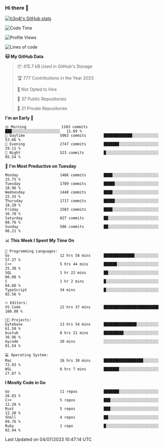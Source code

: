 ### Hi there 👋

[![h3n4l's GitHub stats](https://github-readme-stats.vercel.app/api?username=h3n4l&count_private=true&show_icons=true&theme=radical)](https://github.com/h3n4l/github-readme-stats)

<!--START_SECTION:waka-->
![Code Time](http://img.shields.io/badge/Code%20Time-1%2C382%20hrs%2032%20mins-blue)

![Profile Views](http://img.shields.io/badge/Profile%20Views-1-blue)

![Lines of code](https://img.shields.io/badge/From%20Hello%20World%20I%27ve%20Written-2.1%20million%20lines%20of%20code-blue)

**🐱 My GitHub Data** 

> 📦 415.7 kB Used in GitHub's Storage 
 > 
> 🏆 777 Contributions in the Year 2023
 > 
> 🚫 Not Opted to Hire
 > 
> 📜 37 Public Repositories 
 > 
> 🔑 21 Private Repositories 
 > 
**I'm an Early 🐤** 

```text
🌞 Morning                1103 commits        ███░░░░░░░░░░░░░░░░░░░░░░   11.69 % 
🌆 Daytime                5063 commits        █████████████░░░░░░░░░░░░   53.66 % 
🌃 Evening                2747 commits        ███████░░░░░░░░░░░░░░░░░░   29.11 % 
🌙 Night                  523 commits         █░░░░░░░░░░░░░░░░░░░░░░░░   05.54 % 
```
📅 **I'm Most Productive on Tuesday** 

```text
Monday                   1486 commits        ████░░░░░░░░░░░░░░░░░░░░░   15.75 % 
Tuesday                  1789 commits        █████░░░░░░░░░░░░░░░░░░░░   18.96 % 
Wednesday                1448 commits        ████░░░░░░░░░░░░░░░░░░░░░   15.35 % 
Thursday                 1717 commits        █████░░░░░░░░░░░░░░░░░░░░   18.20 % 
Friday                   1583 commits        ████░░░░░░░░░░░░░░░░░░░░░   16.78 % 
Saturday                 827 commits         ██░░░░░░░░░░░░░░░░░░░░░░░   08.76 % 
Sunday                   586 commits         ██░░░░░░░░░░░░░░░░░░░░░░░   06.21 % 
```


📊 **This Week I Spent My Time On** 

```text
💬 Programming Languages: 
Go                       12 hrs 58 mins      ██████████████░░░░░░░░░░░   57.37 % 
C++                      5 hrs 44 mins       ██████░░░░░░░░░░░░░░░░░░░   25.38 % 
SQL                      1 hr 22 mins        ██░░░░░░░░░░░░░░░░░░░░░░░   06.08 % 
C                        1 hr 2 mins         █░░░░░░░░░░░░░░░░░░░░░░░░   04.60 % 
TypeScript               34 mins             █░░░░░░░░░░░░░░░░░░░░░░░░   02.56 % 

🔥 Editors: 
VS Code                  22 hrs 37 mins      █████████████████████████   100.00 % 

🐱‍💻 Projects: 
bytebase                 13 hrs 54 mins      ███████████████░░░░░░░░░░   61.50 % 
bustub                   8 hrs 21 mins       █████████░░░░░░░░░░░░░░░░   36.96 % 
mycode                   20 mins             ░░░░░░░░░░░░░░░░░░░░░░░░░   01.54 % 

💻 Operating System: 
Mac                      16 hrs 30 mins      ██████████████████░░░░░░░   72.93 % 
WSL                      6 hrs 7 mins        ███████░░░░░░░░░░░░░░░░░░   27.07 % 
```

**I Mostly Code in Go** 

```text
Go                       11 repos            ███████░░░░░░░░░░░░░░░░░░   26.83 % 
C++                      5 repos             ███░░░░░░░░░░░░░░░░░░░░░░   12.20 % 
Rust                     5 repos             ███░░░░░░░░░░░░░░░░░░░░░░   12.20 % 
Shell                    4 repos             ██░░░░░░░░░░░░░░░░░░░░░░░   09.76 % 
Ruby                     1 repo              █░░░░░░░░░░░░░░░░░░░░░░░░   02.44 % 
```




 Last Updated on 04/07/2023 10:47:14 UTC
<!--END_SECTION:waka-->

